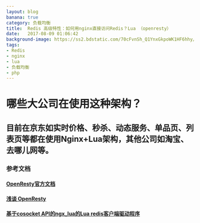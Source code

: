 ```yaml
---
layout: blog
banana: true
category: 负载均衡
title:  Redis 高级特性：如何用nginx直接访问Redis？Lua （openresty）
date:   2017-08-09 01:06:42
background-image: https://ss2.bdstatic.com/70cFvnSh_Q1YnxGkpoWK1HF6hhy/it/u=1118154010,206880052&fm=27&gp=0.jpg
tags:
- Redis
- nginx
- lua
- 负载均衡
- php
---
```


#  哪些大公司在使用这种架构？

## 目前在京东如实时价格、秒杀、动态服务、单品页、列表页等都在使用Nginx+Lua架构，其他公司如淘宝、去哪儿网等。

###  参考文档

#### [OpenResty官方文档](http://openresty.org/cn/getting-started.html "OpenResty官方文档")
#### [浅谈 OpenResty](http://www.linkedkeeper.com/detail/blog.action?bid=1034 "浅谈 OpenResty")
#### [基于cosocket API的ngx_lua的Lua redis客户端驱动程序](https://github.com/openresty/lua-resty-redis "基于cosocket API的ngx_lua的Lua redis客户端驱动程序")
